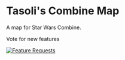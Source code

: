 # Tasoli's Combine Map
A map for Star Wars Combine.

Vote for new features

[![Feature Requests](https://feathub.com/Tasoli/tasolicombinemap?format=svg)](https://feathub.com/Tasoli/tasolicombinemap)

